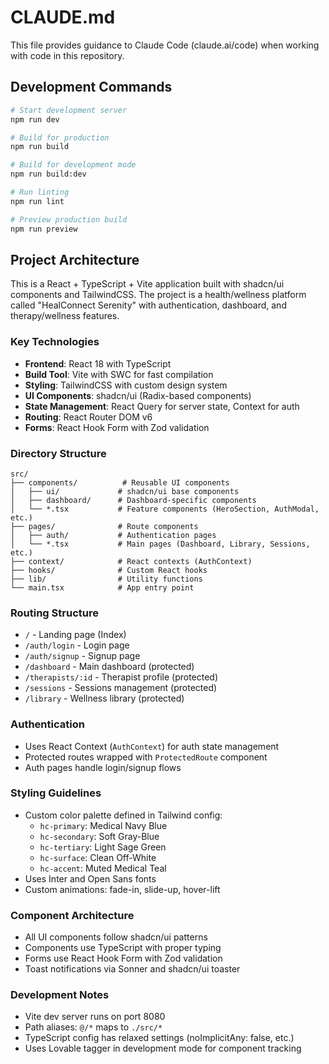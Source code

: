 # CLAUDE.md

This file provides guidance to Claude Code (claude.ai/code) when working with code in this repository.

## Development Commands

```bash
# Start development server
npm run dev

# Build for production
npm run build

# Build for development mode
npm run build:dev

# Run linting
npm run lint

# Preview production build
npm run preview
```

## Project Architecture

This is a React + TypeScript + Vite application built with shadcn/ui components and TailwindCSS. The project is a health/wellness platform called "HealConnect Serenity" with authentication, dashboard, and therapy/wellness features.

### Key Technologies
- **Frontend**: React 18 with TypeScript
- **Build Tool**: Vite with SWC for fast compilation
- **Styling**: TailwindCSS with custom design system
- **UI Components**: shadcn/ui (Radix-based components)
- **State Management**: React Query for server state, Context for auth
- **Routing**: React Router DOM v6
- **Forms**: React Hook Form with Zod validation

### Directory Structure

```
src/
├── components/          # Reusable UI components
│   ├── ui/             # shadcn/ui base components
│   ├── dashboard/      # Dashboard-specific components
│   └── *.tsx           # Feature components (HeroSection, AuthModal, etc.)
├── pages/              # Route components
│   ├── auth/           # Authentication pages
│   └── *.tsx           # Main pages (Dashboard, Library, Sessions, etc.)
├── context/            # React contexts (AuthContext)
├── hooks/              # Custom React hooks
├── lib/                # Utility functions
└── main.tsx            # App entry point
```

### Routing Structure
- `/` - Landing page (Index)
- `/auth/login` - Login page
- `/auth/signup` - Signup page
- `/dashboard` - Main dashboard (protected)
- `/therapists/:id` - Therapist profile (protected)
- `/sessions` - Sessions management (protected)
- `/library` - Wellness library (protected)

### Authentication
- Uses React Context (`AuthContext`) for auth state management
- Protected routes wrapped with `ProtectedRoute` component
- Auth pages handle login/signup flows

### Styling Guidelines
- Custom color palette defined in Tailwind config:
  - `hc-primary`: Medical Navy Blue
  - `hc-secondary`: Soft Gray-Blue
  - `hc-tertiary`: Light Sage Green
  - `hc-surface`: Clean Off-White
  - `hc-accent`: Muted Medical Teal
- Uses Inter and Open Sans fonts
- Custom animations: fade-in, slide-up, hover-lift

### Component Architecture
- All UI components follow shadcn/ui patterns
- Components use TypeScript with proper typing
- Forms use React Hook Form with Zod validation
- Toast notifications via Sonner and shadcn/ui toaster

### Development Notes
- Vite dev server runs on port 8080
- Path aliases: `@/*` maps to `./src/*`
- TypeScript config has relaxed settings (noImplicitAny: false, etc.)
- Uses Lovable tagger in development mode for component tracking